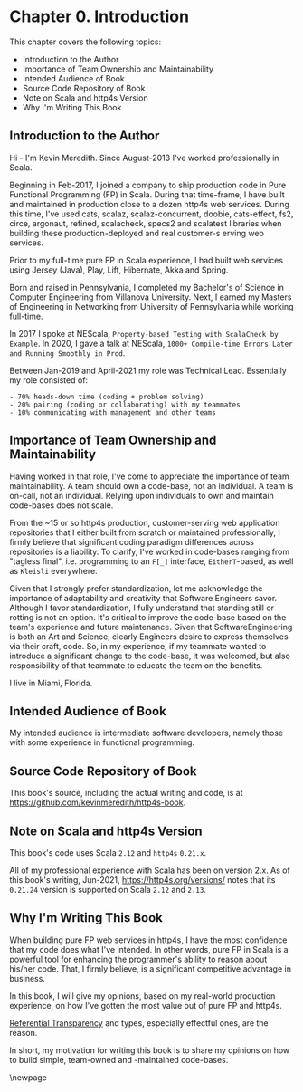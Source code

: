 # Chapter 0. Introduction

This chapter covers the following topics:

- Introduction to the Author
- Importance of Team Ownership and Maintainability
- Intended Audience of Book
- Source Code Repository of Book
- Note on Scala and http4s Version
- Why I'm Writing This Book

## Introduction to the Author

Hi - I'm Kevin Meredith. Since August-2013 I've worked professionally in Scala.

Beginning in Feb-2017, I joined a company to ship production code in Pure Functional Programming (FP) in Scala.
During that time-frame, I have built and maintained in production close to a dozen http4s web services. During this time,
I've used cats, scalaz, scalaz-concurrent, doobie, cats-effect, fs2, circe, argonaut, refined, scalacheck, specs2 and
scalatest libraries when building these production-deployed and real customer-s erving web services.

Prior to my full-time pure FP in Scala experience, I had built web services using
 Jersey (Java), Play, Lift, Hibernate, Akka and Spring.

Born and raised in Pennsylvania, I completed my Bachelor's of Science in Computer Engineering from Villanova University.
Next, I earned my Masters of Engineering in Networking from University of Pennsylvania while working full-time.

In 2017 I spoke at NEScala, `Property-based Testing with ScalaCheck by Example`. In 2020, I gave a talk at NEScala,
`1000+ Compile-time Errors Later and Running Smoothly in Prod`.

Between Jan-2019 and April-2021 my role was Technical Lead. Essentially my role consisted of:

    - 70% heads-down time (coding + problem solving)
    - 20% pairing (coding or collaborating) with my teammates
    - 10% communicating with management and other teams

## Importance of Team Ownership and Maintainability

Having worked in that role, I've come to appreciate the importance of team maintainability. A team should own a code-base,
not an individual. A team is on-call, not an individual. Relying upon individuals to own and maintain code-bases does not scale.

From the ~15 or so http4s production, customer-serving web application repositories that I either built from scratch or
maintained professionally, I firmly believe that significant coding paradigm differences across repositories
is a liability. To clarify, I've worked in code-bases ranging from "tagless final", i.e.
programming to an `F[_]` interface, `EitherT`-based, as well as `Kleisli` everywhere.

Given that I strongly prefer standardization, let me acknowledge the importance of adaptability
and creativity that Software Engineers savor. Although I favor standardization, I fully understand
that standing still or rotting is not an option. It's critical to improve the code-base based on
the team's experience and future maintenance. Given that SoftwareEngineering is both an Art and Science,
clearly Engineers desire to express themselves via their craft, code. So, in my experience, if my teammate
wanted to introduce a significant change to the code-base, it was welcomed, but also responsibility of that
teammate to educate the team on the benefits.

I live in Miami, Florida.

## Intended Audience of Book

My intended audience is intermediate software developers, namely those with some experience in functional programming.

## Source Code Repository of Book

This book's source, including the actual writing and code, is at https://github.com/kevinmeredith/http4s-book.

## Note on Scala and http4s Version

This book's code uses Scala `2.12` and `http4s` `0.21.x`.

All of my professional experience with Scala has been on version 2.x. As of this book's writing, Jun-2021,
https://http4s.org/versions/ notes that its `0.21.24` version is supported on Scala `2.12` and `2.13`.

## Why I'm Writing This Book

When building pure FP web services in http4s, I have the most confidence that my code does what I've intended. In other
words, pure FP in Scala is a powerful tool for enhancing the programmer's ability to reason about his/her code. That, I
firmly believe, is a significant competitive advantage in business.

In this book, I will give my opinions, based on my real-world production experience, on how I've gotten the most
value out of pure FP and http4s.

[Referential Transparency](https://www.reddit.com/r/scala/comments/3zofjl/why_is_future_totally_unusable/cyns21h/) and
types, especially effectful ones, are the reason.

In short, my motivation for writing this book is to share my opinions on how to build simple, team-owned and -maintained
code-bases.

\newpage